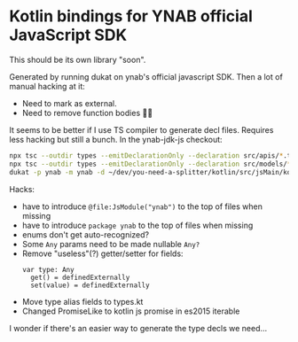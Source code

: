 # Kotlin bindings for YNAB official JavaScript SDK

This should be its own library "soon".

Generated by running dukat on ynab's official javascript SDK. Then a lot of manual hacking at it:

* Need to mark as external.
* Need to remove function bodies 😮‍💨

It seems to be better if I use TS compiler to generate decl files. Requires less hacking but still a bunch. In the
ynab-jdk-js checkout:

```sh
npx tsc --outdir types --emitDeclarationOnly --declaration src/apis/*.ts
npx tsc --outdir types --emitDeclarationOnly --declaration src/models/*.ts
dukat -p ynab -m ynab -d ~/dev/you-need-a-splitter/kotlin/src/jsMain/kotlin/ynab/ types/apis/CategoriesApi.d.ts
```

Hacks:

- have to introduce `@file:JsModule("ynab")` to the top of files when missing
- have to introduce `package ynab` to the top of files when missing
- enums don't get auto-recognized?
- Some `Any` params need to be made nullable `Any?`
- Remove "useless"(?) getter/setter for fields:
  ```
  var type: Any
    get() = definedExternally
    set(value) = definedExternally
  ```
- Move type alias fields to types.kt
- Changed PromiseLike to kotlin js promise in es2015 iterable

I wonder if there's an easier way to generate the type decls we need…
